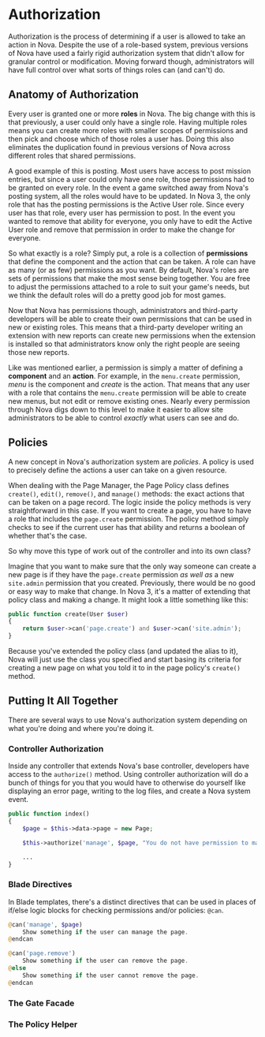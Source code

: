 # Authorization

Authorization is the process of determining if a user is allowed to take an action in Nova. Despite the use of a role-based system, previous versions of Nova have used a fairly rigid authorization system that didn't allow for granular control or modification. Moving forward though, administrators will have full control over what sorts of things roles can (and can't) do.

## Anatomy of Authorization

Every user is granted one or more __roles__ in Nova. The big change with this is that previously, a user could only have a single role. Having multiple roles means you can create more roles with smaller scopes of permissions and then pick and choose which of those roles a user has. Doing this also eliminates the duplication found in previous versions of Nova across different roles that shared permissions.

A good example of this is posting. Most users have access to post mission entries, but since a user could only have one role, those permissions had to be granted on every role. In the event a game switched away from Nova's posting system, all the roles would have to be updated. In Nova 3, the only role that has the posting permissions is the Active User role. Since every user has that role, every user has permission to post. In the event you wanted to remove that ability for everyone, you only have to edit the Active User role and remove that permission in order to make the change for everyone.

So what exactly is a role? Simply put, a role is a collection of __permissions__ that define the component and the action that can be taken. A role can have as many (or as few) permissions as you want. By default, Nova's roles are sets of permissions that make the most sense being together. You are free to adjust the permissions attached to a role to suit your game's needs, but we think the default roles will do a pretty good job for most games.

Now that Nova has permissions though, administrators and third-party developers will be able to create their own permissions that can be used in new or existing roles. This means that a third-party developer writing an extension with new reports can create new permissions when the extension is installed so that administrators know only the right people are seeing those new reports.

Like was mentioned earlier, a permission is simply a matter of defining a __component__ and an __action__. For example, in the `menu.create` permission, _menu_ is the component and _create_ is the action. That means that any user with a role that contains the `menu.create` permission will be able to create new menus, but not edit or remove existing ones. Nearly every permission through Nova digs down to this level to make it easier to allow site administrators to be able to control _exactly_ what users can see and do.

## Policies

A new concept in Nova's authorization system are _policies_. A policy is used to precisely define the actions a user can take on a given resource.

When dealing with the Page Manager, the Page Policy class defines `create()`, `edit()`, `remove()`, and `manage()` methods: the exact actions that can be taken on a page record. The logic inside the policy methods is very straightforward in this case. If you want to create a page, you have to have a role that includes the `page.create` permission. The policy method simply checks to see if the current user has that ability and returns a boolean of whether that's the case.

So why move this type of work out of the controller and into its own class?

Imagine that you want to make sure that the only way someone can create a new page is if they have the `page.create` permission _as well as_ a new `site.admin` permission that you created. Previously, there would be no good or easy way to make that change. In Nova 3, it's a matter of extending that policy class and making a change. It might look a little something like this:

```php
public function create(User $user)
{
	return $user->can('page.create') and $user->can('site.admin');
}
```

Because you've extended the policy class (and updated the alias to it), Nova will just use the class you specified and start basing its criteria for creating a new page on what you told it to in the page policy's `create()` method.

## Putting It All Together

There are several ways to use Nova's authorization system depending on what you're doing and where you're doing it.

### Controller Authorization

Inside any controller that extends Nova's base controller, developers have access to the `authorize()` method. Using controller authorization will do a bunch of things for you that you would have to otherwise do yourself like displaying an error page, writing to the log files, and create a Nova system event.

```php
public function index()
{
	$page = $this->data->page = new Page;

	$this->authorize('manage', $page, "You do not have permission to manage pages.");

	...
}
```

### Blade Directives

In Blade templates, there's a distinct directives that can be used in places of if/else logic blocks for checking permissions and/or policies: `@can`.

```php
@can('manage', $page)
	Show something if the user can manage the page.
@endcan

@can('page.remove')
	Show something if the user can remove the page.
@else
	Show something if the user cannot remove the page.
@endcan
```

### The Gate Facade

### The Policy Helper
